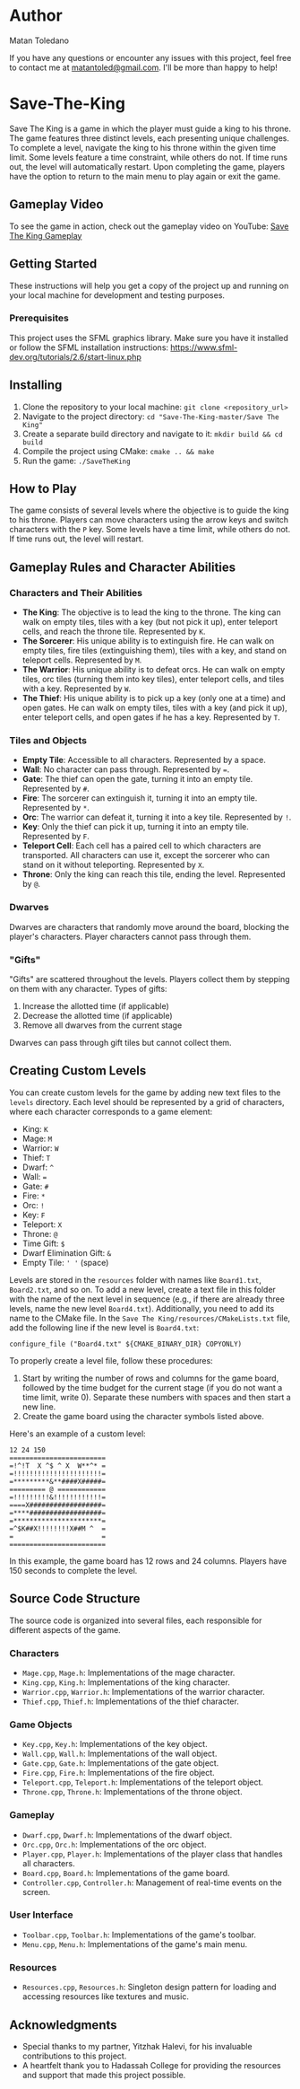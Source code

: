 # Author
Matan Toledano

If you have any questions or encounter any issues with this project, feel free to contact me at matantoled@gmail.com. I'll be more than happy to help!

# Save-The-King
Save The King is a game in which the player must guide a king to his throne. The game features three distinct levels, each presenting unique challenges. To complete a level, navigate the king to his throne within the given time limit. Some levels feature a time constraint, while others do not. If time runs out, the level will automatically restart. Upon completing the game, players have the option to return to the main menu to play again or exit the game.

## Gameplay Video
To see the game in action, check out the gameplay video on YouTube: [Save The King Gameplay](https://youtu.be/GdO1x8fGayo)

## Getting Started
These instructions will help you get a copy of the project up and running on your local machine for development and testing purposes.

### Prerequisites
This project uses the SFML graphics library. Make sure you have it installed or follow the SFML installation instructions:
https://www.sfml-dev.org/tutorials/2.6/start-linux.php

## Installing
1. Clone the repository to your local machine: `git clone <repository_url>`
2. Navigate to the project directory: `cd "Save-The-King-master/Save The King"`
3. Create a separate build directory and navigate to it: `mkdir build && cd build`
4. Compile the project using CMake: `cmake .. && make`
5. Run the game: `./SaveTheKing`

## How to Play
The game consists of several levels where the objective is to guide the king to his throne. Players can move characters using the arrow keys and switch characters with the `P` key. Some levels have a time limit, while others do not. If time runs out, the level will restart.

## Gameplay Rules and Character Abilities

### Characters and Their Abilities

- **The King**: The objective is to lead the king to the throne. The king can walk on empty tiles, tiles with a key (but not pick it up), enter teleport cells, and reach the throne tile. Represented by `K`.
- **The Sorcerer**: His unique ability is to extinguish fire. He can walk on empty tiles, fire tiles (extinguishing them), tiles with a key, and stand on teleport cells. Represented by `M`.
- **The Warrior**: His unique ability is to defeat orcs. He can walk on empty tiles, orc tiles (turning them into key tiles), enter teleport cells, and tiles with a key. Represented by `W`.
- **The Thief**: His unique ability is to pick up a key (only one at a time) and open gates. He can walk on empty tiles, tiles with a key (and pick it up), enter teleport cells, and open gates if he has a key. Represented by `T`.

### Tiles and Objects

- **Empty Tile**: Accessible to all characters. Represented by a space.
- **Wall**: No character can pass through. Represented by `=`.
- **Gate**: The thief can open the gate, turning it into an empty tile. Represented by `#`.
- **Fire**: The sorcerer can extinguish it, turning it into an empty tile. Represented by `*`.
- **Orc**: The warrior can defeat it, turning it into a key tile. Represented by `!`.
- **Key**: Only the thief can pick it up, turning it into an empty tile. Represented by `F`.
- **Teleport Cell**: Each cell has a paired cell to which characters are transported. All characters can use it, except the sorcerer who can stand on it without teleporting. Represented by `X`.
- **Throne**: Only the king can reach this tile, ending the level. Represented by `@`.

### Dwarves

Dwarves are characters that randomly move around the board, blocking the player's characters. Player characters cannot pass through them.

### "Gifts"

"Gifts" are scattered throughout the levels. Players collect them by stepping on them with any character. Types of gifts:

1. Increase the allotted time (if applicable)
2. Decrease the allotted time (if applicable)
3. Remove all dwarves from the current stage

Dwarves can pass through gift tiles but cannot collect them.

## Creating Custom Levels

You can create custom levels for the game by adding new text files to the `levels` directory. Each level should be represented by a grid of characters, where each character corresponds to a game element:

- King: `K`
- Mage: `M`
- Warrior: `W`
- Thief: `T`
- Dwarf: `^`
- Wall: `=`
- Gate: `#`
- Fire: `*`
- Orc: `!`
- Key: `F`
- Teleport: `X`
- Throne: `@`
- Time Gift: `$`
- Dwarf Elimination Gift: `&`
- Empty Tile: `' '` (space)

Levels are stored in the `resources` folder with names like `Board1.txt`, `Board2.txt`, and so on. To add a new level, create a text file in this folder with the name of the next level in sequence (e.g., if there are already three levels, name the new level `Board4.txt`). Additionally, you need to add its name to the CMake file. In the `Save The King/resources/CMakeLists.txt` file, add the following line if the new level is `Board4.txt`:

```
configure_file ("Board4.txt" ${CMAKE_BINARY_DIR} COPYONLY)
```

To properly create a level file, follow these procedures:

1. Start by writing the number of rows and columns for the game board, followed by the time budget for the current stage (if you do not want a time limit, write 0). Separate these numbers with spaces and then start a new line.
2. Create the game board using the character symbols listed above.

Here's an example of a custom level:

```
12 24 150
========================
=!^!T  X ^$ ^ X  W**^* =
=!!!!!!!!!!!!!!!!!!!!!!=
=*********&**####X#####=
========= @ ============
=!!!!!!!!!&!!!!!!!!!!!!=
====X##################=
=****##################=
=**********************=
=^$K##X!!!!!!!!X##M ^  =
=                      =
========================
```

In this example, the game board has 12 rows and 24 columns. Players have 150 seconds to complete the level.

## Source Code Structure

The source code is organized into several files, each responsible for different aspects of the game.

### Characters

- `Mage.cpp`, `Mage.h`: Implementations of the mage character.
- `King.cpp`, `King.h`: Implementations of the king character.
- `Warrior.cpp`, `Warrior.h`: Implementations of the warrior character.
- `Thief.cpp`, `Thief.h`: Implementations of the thief character.

### Game Objects

- `Key.cpp`, `Key.h`: Implementations of the key object.
- `Wall.cpp`, `Wall.h`: Implementations of the wall object.
- `Gate.cpp`, `Gate.h`: Implementations of the gate object.
- `Fire.cpp`, `Fire.h`: Implementations of the fire object.
- `Teleport.cpp`, `Teleport.h`: Implementations of the teleport object.
- `Throne.cpp`, `Throne.h`: Implementations of the throne object.

### Gameplay



- `Dwarf.cpp`, `Dwarf.h`: Implementations of the dwarf object.
- `Orc.cpp`, `Orc.h`: Implementations of the orc object.
- `Player.cpp`, `Player.h`: Implementations of the player class that handles all characters.
- `Board.cpp`, `Board.h`: Implementations of the game board.
- `Controller.cpp`, `Controller.h`: Management of real-time events on the screen.

### User Interface

- `Toolbar.cpp`, `Toolbar.h`: Implementations of the game's toolbar.
- `Menu.cpp`, `Menu.h`: Implementations of the game's main menu.

### Resources

- `Resources.cpp`, `Resources.h`: Singleton design pattern for loading and accessing resources like textures and music.

## Acknowledgments
- Special thanks to my partner, Yitzhak Halevi, for his invaluable contributions to this project.
- A heartfelt thank you to Hadassah College for providing the resources and support that made this project possible.
